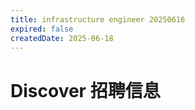 ```yaml
---
title: infrastructure engineer 20250616
expired: false
createdDate: 2025-06-18
---
```


# Discover 招聘信息

<JobPostingTable job-posting-json-path="discover/data/infrastructure-engineer-20250616.json"/>
